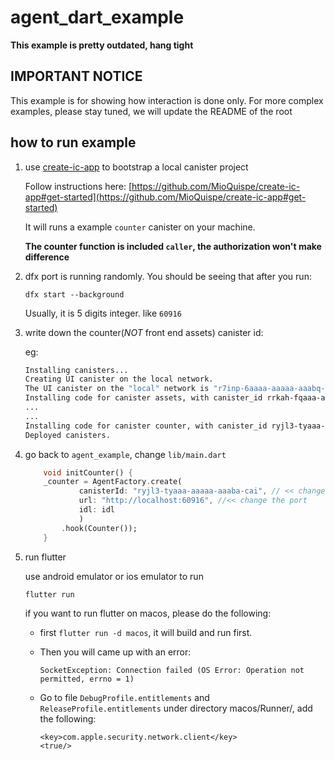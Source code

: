# agent_dart_example

**This example is pretty outdated, hang tight**
## IMPORTANT NOTICE
This example is for showing how interaction is done only.
For more complex examples, please stay tuned, we will update the README of the root 
## how to run example

1. use [create-ic-app](https://github.com/MioQuispe/create-ic-app) to bootstrap a local canister project
   
   Follow instructions here:
   [https://github.com/MioQuispe/create-ic-app#get-started](https://github.com/MioQuispe/create-ic-app#get-started)

   It will runs a example `counter` canister on your machine. 

   **The counter function is included `caller`, the authorization won't make difference** 

2. dfx port is running randomly. You should be seeing that after you run:
    ```
    dfx start --background
    ```
    Usually, it is 5 digits integer. like `60916`

3. write down the counter(*NOT* front end assets) canister id:

    eg:
    ```bash
    Installing canisters...
    Creating UI canister on the local network.
    The UI canister on the "local" network is "r7inp-6aaaa-aaaaa-aaabq-cai" # <<< !NOT! this one
    Installing code for canister assets, with canister_id rrkah-fqaaa-aaaaa-aaaaq-cai # <<< !NOT! this one
    ...
    ...
    Installing code for canister counter, with canister_id ryjl3-tyaaa-aaaaa-aaaba-cai # <<< THIS IS CORRECT !!
    Deployed canisters.
    ```

4. go back to `agent_example`, change `lib/main.dart` 
   
    ```dart
        void initCounter() {
        _counter = AgentFactory.create(
                canisterId: "ryjl3-tyaaa-aaaaa-aaaba-cai", // << change this
                url: "http://localhost:60916", //<< change the port
                idl: idl
                )
            .hook(Counter());
        }
    ```

5. run flutter

   use android emulator or ios emulator to run

    ```bash
    flutter run
    ```

   if you want to run flutter on macos, please do the following:

    - first `flutter run -d macos`, it will build and run first.
    - Then you will came up with an error:
        ```
        SocketException: Connection failed (OS Error: Operation not permitted, errno = 1)
        ```
   
    - Go to  file `DebugProfile.entitlements` and `ReleaseProfile.entitlements` under directory macos/Runner/, add the following:
        ```
        <key>com.apple.security.network.client</key>
        <true/>
        ```
    
